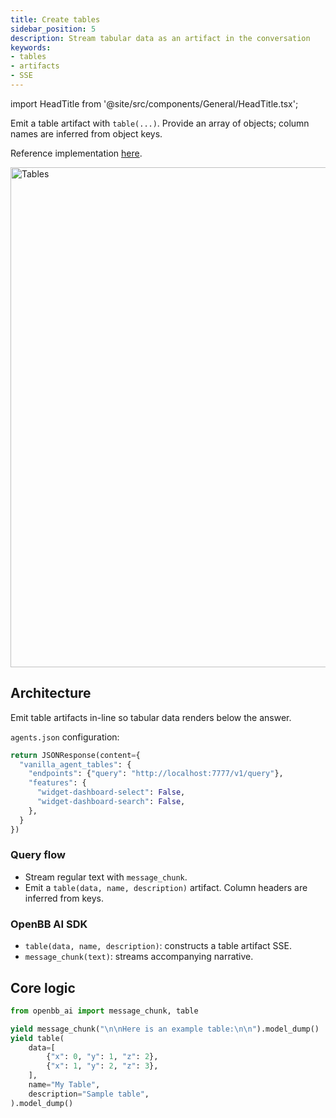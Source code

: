 ```yaml
---
title: Create tables
sidebar_position: 5
description: Stream tabular data as an artifact in the conversation
keywords:
- tables
- artifacts
- SSE
---
```


import HeadTitle from '@site/src/components/General/HeadTitle.tsx';

<HeadTitle title="AI Features — Create tables | OpenBB Workspace Docs" />

Emit a table artifact with `table(...)`. Provide an array of objects; column names are inferred from object keys.

Reference implementation [here](https://github.com/OpenBB-finance/agents-for-openbb/blob/feat/add-agent-dashboard-widgets-example/34-vanilla-agent-tables/vanilla_agent_tables/main.py).

<img className="pro-border-gradient" width="800" alt="Tables" src="https://openbb-cms.directus.app/assets/9024844b-2b40-4878-80d0-4be2309a8297.png" />

## Architecture

Emit table artifacts in-line so tabular data renders below the answer.

`agents.json` configuration:

```python
return JSONResponse(content={
  "vanilla_agent_tables": {
    "endpoints": {"query": "http://localhost:7777/v1/query"},
    "features": {
      "widget-dashboard-select": False,
      "widget-dashboard-search": False,
    },
  }
})
```

### Query flow
- Stream regular text with `message_chunk`.
- Emit a `table(data, name, description)` artifact. Column headers are inferred from keys.

### OpenBB AI SDK
- `table(data, name, description)`: constructs a table artifact SSE.
- `message_chunk(text)`: streams accompanying narrative.

## Core logic

```python
from openbb_ai import message_chunk, table

yield message_chunk("\n\nHere is an example table:\n\n").model_dump()
yield table(
    data=[
        {"x": 0, "y": 1, "z": 2},
        {"x": 1, "y": 2, "z": 3},
    ],
    name="My Table",
    description="Sample table",
).model_dump()
```

